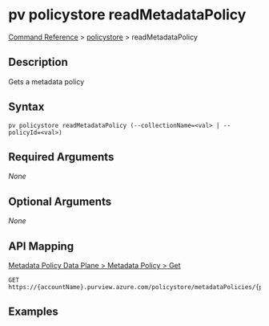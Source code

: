 # pv policystore readMetadataPolicy
[Command Reference](../../../README.md#command-reference) > [policystore](./main.md) > readMetadataPolicy

## Description
Gets a metadata policy

## Syntax
```
pv policystore readMetadataPolicy (--collectionName=<val> | --policyId=<val>)
```

## Required Arguments
*None*

## Optional Arguments
*None*

## API Mapping
[Metadata Policy Data Plane > Metadata Policy > Get](https://docs.microsoft.com/en-us/rest/api/purview/metadatapolicydataplane/metadata-policy/get)
```
GET https://{accountName}.purview.azure.com/policystore/metadataPolicies/{policyId}
```

## Examples
```powershell

```